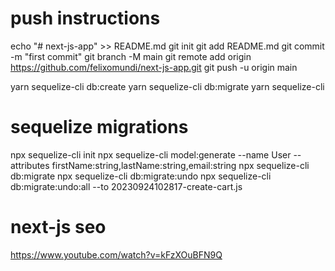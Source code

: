 # push instructions
echo "# next-js-app" >> README.md
git init
git add README.md
git commit -m "first commit"
git branch -M main
git remote add origin https://github.com/felixomundi/next-js-app.git
git push -u origin main

yarn sequelize-cli db:create
yarn sequelize-cli db:migrate
yarn sequelize-cli 

# sequelize migrations
npx sequelize-cli init
npx sequelize-cli model:generate --name User --attributes firstName:string,lastName:string,email:string
npx sequelize-cli db:migrate
npx sequelize-cli db:migrate:undo
npx sequelize-cli db:migrate:undo:all --to 20230924102817-create-cart.js


# next-js seo
https://www.youtube.com/watch?v=kFzXOuBFN9Q